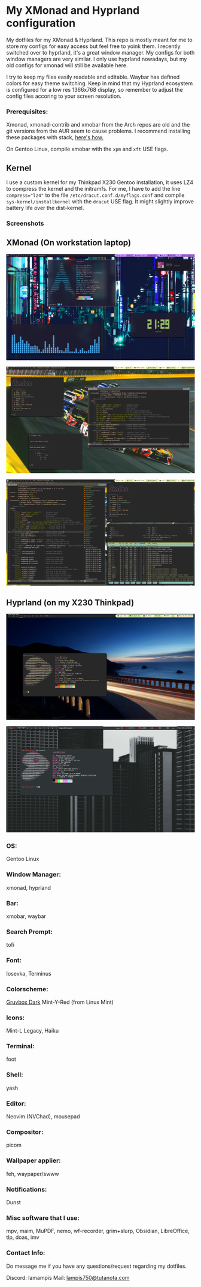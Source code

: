 # My XMonad and Hyprland configuration
My dotfiles for my XMonad & Hyprland. This repo is mostly meant for me to store my configs for easy access but feel free to yoink them. 
I recently switched over to hyprland, it's a great window manager. My configs for both window managers are very similar. I only use hyprland nowadays, 
but my old configs for xmonad will still be available here.

I try to keep my files easily readable and editable. Waybar has defined colors for easy theme switching. Keep in mind that my Hyprland ecosystem is configured for a low res 1366x768 display, so remember to adjust the config files accoring to your screen resolution. 

### Prerequisites: 

 Xmonad, xmonad-contrib and xmobar from the Arch repos are old and the git versions from the AUR seem to cause problems.
I recommend installing these packages with stack, [here's how.](https://brianbuccola.com/how-to-install-xmonad-and-xmobar-via-stack/)

On Gentoo Linux, compile xmobar with the `xpm` and `xft` USE flags.

## Kernel
 I use a custom kernel for my Thinkpad X230 Gentoo installation, it uses LZ4 to compress the kernel and the initramfs. For me, I have to add the line `compress="lz4"` to the file `/etc/dracut.conf.d/myflags.conf` and compile `sys-kernel/installkernel` with the `dracut` USE flag. It might slightly improve battery life over the dist-kernel.

### Screenshots

## XMonad (On workstation laptop)

![](Images/desktopscreenshot.png)

![](Images/1678902994.png)

![](Images/1678903064.png)

## Hyprland (on my X230 Thinkpad)

![](Images/Screenshot-2024-12-30_20:39:47.png)

![](Images/image.png)

### OS: 
Gentoo Linux

### Window Manager: 
xmonad, hyprland

### Bar: 
xmobar, waybar

### Search Prompt: 
tofi

### Font: 
Iosevka, Terminus

### Colorscheme: 
[Gruvbox Dark](https://github.com/jmattheis/gruvbox-dark-gtk)
Mint-Y-Red (from Linux Mint)

### Icons: 
Mint-L Legacy, Haiku

### Terminal: 
foot

### Shell: 
yash

### Editor:
Neovim (NVChad), mousepad

### Compositor: 
picom

### Wallpaper applier: 
feh, waypaper/swww

### Notifications: 
Dunst

### Misc software that I use:
mpv, maim, MuPDF, nemo, wf-recorder, grim+slurp, Obsidian, LibreOffice, tlp, doas, imv

### Contact Info:
Do message me if you have any questions/request regarding my dotfiles.

Discord: lamampis
Mail: lampis750@tutanota.com
